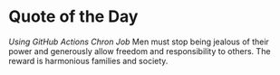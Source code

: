# Quote of the Day

_Using GitHub Actions Chron Job_
Men must stop being jealous of their power and generously allow freedom and responsibility to others. The reward is harmonious families and society.

